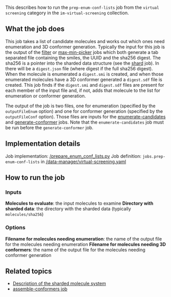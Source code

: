 This describes how to run the `prep-enum-conf-lists` job from the `virtual screening` category in the `im-virtual-screening` collection.

## What the job does

This job takes a list of candidate molecules and works out which ones need enumeration and 3D conformer generation. Typically the input for this job is the output of the [filter](https://discourse.squonk.it/t/job-filter/68) or [max-min-picker](https://discourse.squonk.it/t/job-max-min-picker/69) jobs which both generate a tab separated file containing the smiles, the UUID and the sha256 digest. The sha256 is a pointer into the sharded data structure (see the [shard](https://discourse.squonk.it/t/job-shard/67) job). In there will be a `digest.json` file (where digest if the full sha256 digest). When the molecule is enumerated a `digest.smi` is created, and when those enumerated molecules have a 3D conformer generated a `digest.sdf` file is created. This job finds if the `digest.smi` and `digest.sdf` files are present for each member of the input file and, if not, adds that molecule to the list for enumeration or conformer generation.

The output of the job is two files, one for enumeration (specified by the `outputFileEnum` option) and one for conformer generation (specified by the `outputFileConf` option). Those files are inputs for the [enumerate-candidates](https://discourse.squonk.it/t/job-enumerate-candidates/71) and [generate-conformer](https://discourse.squonk.it/t/job-generate-conformer/72) jobs. Note that the `enumerate-candidates` job must be run before the `generate-conformer` job.

## Implementation details

Job implementation: [/prepare_enum_conf_lists.py]()
Job definition: `jobs.prep-enum-conf-lists` in [/data-manager/virtual-screening.yaml]()

## How to run the job

### Inputs
**Molecules to evaluate**: the input molecules to examine
**Directory with sharded data**: the directory with the sharded data (typically `molecules/sha256`)

### Options
**Filename for molecules needing enumeration**: the name of the output file for the molecules needing enumeration
**Filename for molecules needing 3D conformers**: the name of the output file for the molecules needing conformer generation

## Related topics

* [Description of the sharded molecule system](https://discourse.squonk.it/t/the-sharded-molecule-system/88)
* [assemble-conformers job](assemble-conformers.md)